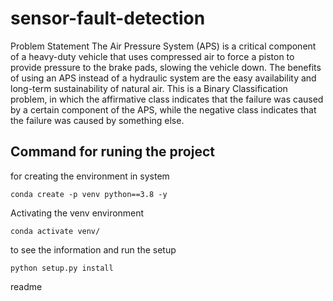 # sensor-fault-detection
Problem Statement The Air Pressure System (APS) is a critical component of a heavy-duty vehicle that uses compressed air to force a piston to provide pressure to the brake pads, slowing the vehicle down. The benefits of using an APS instead of a hydraulic system are the easy availability and long-term sustainability of natural air.
This is a Binary Classification problem, in which the affirmative class indicates that the failure was caused by a certain component of the APS, while the negative class indicates that the failure was caused by something else.

## Command for runing the project
for creating the environment in system 
```
conda create -p venv python==3.8 -y
```

Activating the venv environment
```
conda activate venv/
```

to see the information and run the setup 
```
python setup.py install
```
readme
